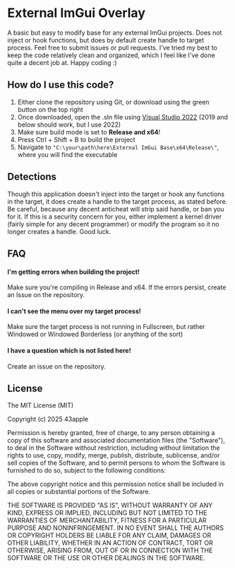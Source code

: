 # External ImGui Overlay
A basic but easy to modify base for any external ImGui projects. Does not inject or hook functions, but does by default create handle to target process. Feel free to submit issues or pull requests. I've tried my best to keep the code relatively clean and organized, which I feel like I've done quite a decent job at. Happy coding :)

## How do I use this code?
1. Either clone the repository using Git, or download using the green button on the top right
2. Once downloaded, open the .sln file using [Visual Studio 2022](https://visualstudio.microsoft.com/vs/) (2019 and below should work, but I use 2022)
3. Make sure build mode is set to **Release and x64**!
4. Press Ctrl + Shift + B to build the project
5. Navigate to `"C:\your\path\here\External ImGui Base\x64\Release\"`, where you will find the executable

## Detections
Though this application doesn't inject into the target or hook any functions in the target, it does create a handle to the target process, as stated before. Be careful, because any decent anticheat will strip said handle, or ban you for it. If this is a security concern for you, either implement a kernel driver (fairly simple for any decent programmer) or modify the program so it no longer creates a handle. Good luck.

## FAQ
#### I'm getting errors when building the project!
Make sure you're compiling in Release and x64. If the errors persist, create an Issue on the repository.
#### I can't see the menu over my target process!
Make sure the target process is not running in Fullscreen, but rather Windowed or Windowed Borderless (or anything of the sort)
#### I have a question which is not listed here!
Create an issue on the repository.

## License
The MIT License (MIT)

Copyright (c) 2025 43apple

Permission is hereby granted, free of charge, to any person obtaining a copy of this software and associated documentation files (the "Software"), to deal in the Software without restriction, including without limitation the rights to use, copy, modify, merge, publish, distribute, sublicense, and/or sell copies of the Software, and to permit persons to whom the Software is furnished to do so, subject to the following conditions:

The above copyright notice and this permission notice shall be included in all copies or substantial portions of the Software.

THE SOFTWARE IS PROVIDED "AS IS", WITHOUT WARRANTY OF ANY KIND, EXPRESS OR IMPLIED, INCLUDING BUT NOT LIMITED TO THE WARRANTIES OF MERCHANTABILITY, FITNESS FOR A PARTICULAR PURPOSE AND NONINFRINGEMENT. IN NO EVENT SHALL THE AUTHORS OR COPYRIGHT HOLDERS BE LIABLE FOR ANY CLAIM, DAMAGES OR OTHER LIABILITY, WHETHER IN AN ACTION OF CONTRACT, TORT OR OTHERWISE, ARISING FROM, OUT OF OR IN CONNECTION WITH THE SOFTWARE OR THE USE OR OTHER DEALINGS IN THE SOFTWARE.

